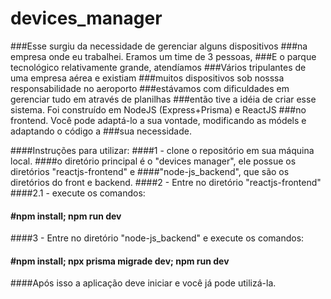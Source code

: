 # devices_manager

###Esse surgiu da necessidade de gerenciar alguns dispositivos
###na empresa onde eu trabalhei. Eramos um time de 3 pessoas,
###E o parque tecnológico relativamente grande, atendíamos
###Vários tripulantes de uma empresa aérea e existiam
###muitos dispositivos sob nosssa responsabilidade no aeroporto
###estávamos com dificuldades em gerenciar tudo em através de planilhas
###então tive a idéia de criar esse sistema. Foi construído em NodeJS (Express+Prisma) e ReactJS ###no frontend. Você pode adaptá-lo a sua vontade, modificando as módels e adaptando o código a ###sua necessidade.

####Instruções para utilizar:
####1 - clone o repositório em sua máquina local.
####o diretório principal é o "devices manager", ele possue os diretórios "reactjs-frontend" e ####"node-js_backend", que são os diretórios do front e backend.
####2 - Entre no diretório "reactjs-frontend"
####2.1 - execute os comandos:

#### #npm install; npm run dev

####3 - Entre no diretório "node-js_backend" e execute os comandos:

#### #npm install; npx prisma migrade dev; npm run dev

####Após isso a aplicação deve iniciar e você já pode utilizá-la.
